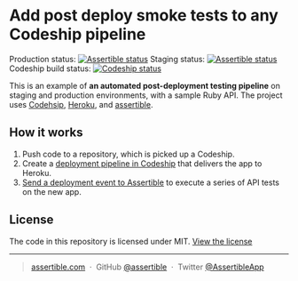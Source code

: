 # Add post deploy smoke tests to any Codeship pipeline

Production status: [![Assertible status](https://assertible.com/apis/d1d4c735-9afc-42d9-970a-f5b1cc797152/status?api_token=8b55a286830323effb)](https://assertible.com)
Staging status: [![Assertible status](https://assertible.com/apis/d1d4c735-9afc-42d9-970a-f5b1cc797152/status?api_token=8b55a286830323effb&environment=staging)](https://assertible.com)
Codeship build status: [![Codeship status](https://codeship.com/projects/1f082380-f64b-0134-b0e6-5e8fac69f0da/status?branch=master)](https://codeship.com)

This is an example of **an automated post-deployment testing
pipeline** on staging and production environments, with a sample Ruby
API. The project
uses [Codehsip](https://codeship.com), [Heroku](https://heroku.com),
and [assertible](https://assertible.com).

## How it works

1. Push code to a repository, which is picked up a Codeship.
2. Create a [deployment pipeline in Codeship](https://documentation.codeship.com/basic/getting-started/deployment-pipelines/) that delivers the app to Heroku.
3. [Send a deployment event to Assertible](https://assertible.com/docs/guide/deployments) to execute a series of API
   tests on the new app.

## License

The code in this repository is licensed under
MIT. [View the license](https://github.com/assertible/deployments/blob/master/LICENSE)

---

> [assertible.com](http://assertible.com) &nbsp;&middot;&nbsp;
> GitHub [@assertible](https://github.com/assertible) &nbsp;&middot;&nbsp;
> Twitter [@AssertibleApp](https://twitter.com/AssertibleApp)
